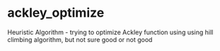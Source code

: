 # ackley_optimize
Heuristic Algorithm - trying to optimize Ackley function using using hill climbing algorithm, but not sure good or not good
